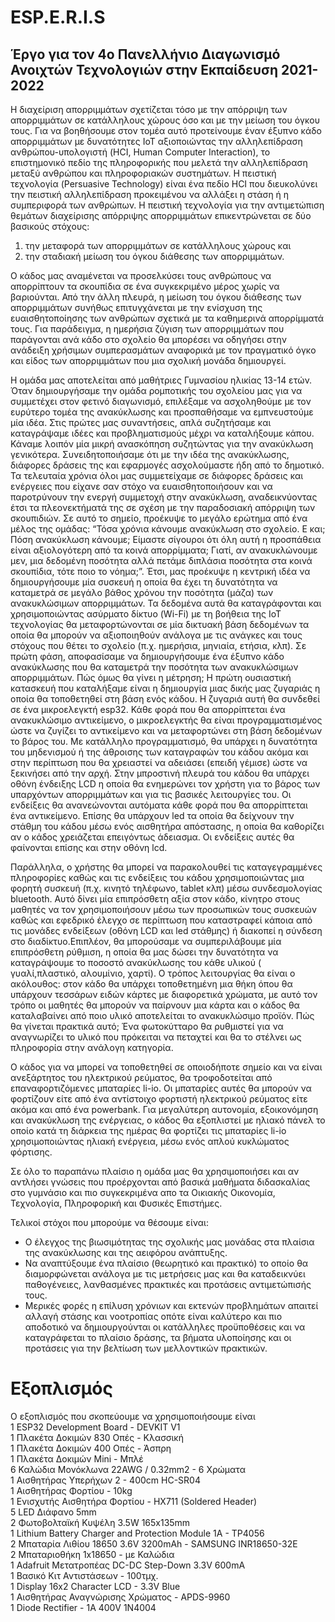 # ESP.E.R.I.S
## Έργο για τον 4ο Πανελλήνιο Διαγωνισμό Ανοιχτών Τεχνολογιών στην Εκπαίδευση 2021-2022

Η διαχείριση απορριμμάτων σχετίζεται τόσο με την απόρριψη των απορριμμάτων σε κατάλληλους χώρους όσο και με την μείωση του όγκου τους. Για να βοηθήσουμε στον τομέα αυτό προτείνουμε έναν έξυπνο κάδο απορριμμάτων με δυνατότητες IoT αξιοποιώντας την αλληλεπίδραση ανθρώπου-υπολογιστή (HCI, Human Computer Interaction), το επιστημονικό πεδίο της πληροφορικής που μελετά την αλληλεπίδραση μεταξύ ανθρώπου και πληροφοριακών συστημάτων. Η πειστική τεχνολογία (Persuasive Technology) είναι ένα πεδίο HCI που διευκολύνει την πειστική αλληλεπίδραση προκειμένου να αλλάξει η στάση ή η συμπεριφορά των ανθρώπων. H πειστική τεχνολογία για την αντιμετώπιση θεμάτων διαχείρισης απόρριψης απορριμμάτων επικεντρώνεται σε δύο βασικούς στόχους:
1) την μεταφορά των απορριμμάτων σε κατάλληλους χώρους και
2) την σταδιακή μείωση του όγκου διάθεσης των απορριμμάτων.

Ο κάδος μας αναμένεται να προσελκύσει τους ανθρώπους να απορρίπτουν τα σκουπίδια σε ένα συγκεκριμένο μέρος χωρίς να βαριούνται. Από την άλλη πλευρά, η μείωση του όγκου διάθεσης των απορριμμάτων συνήθως επιτυγχάνεται με την ενίσχυση της ευαισθητοποίησης των ανθρώπων σχετικά με τα καθημερινά απορρίμματά τους. Για παράδειγμα, η ημερήσια ζύγιση των απορριμμάτων που παράγονται ανά κάδο στο σχολείο θα μπορέσει να οδηγήσει στην ανάδειξη χρήσιμων συμπερασμάτων αναφορικά με τον πραγματικό όγκο και είδος των απορριμμάτων που μια σχολική μονάδα δημιουργεί.

Η ομάδα μας αποτελείται από μαθήτριες Γυμνασίου ηλικίας 13-14 ετών. Όταν δημιουργήσαμε την ομάδα ρομποτικής του σχολείου μας για να συμμετέχει στον φετινό διαγωνισμό, επιλέξαμε να ασχοληθούμε με τον ευρύτερο τομέα της ανακύκλωσης και προσπαθήσαμε να εμπνευστούμε μία ιδέα. Στις πρώτες μας συναντήσεις, απλά συζητήσαμε και καταγράψαμε ιδέες και προβληματισμούς μέχρι να καταλήξουμε κάπου. Κάναμε λοιπόν μία μικρή ανασκόπηση συζητώντας για την ανακύκλωση γενικότερα. Συνειδητοποιήσαμε ότι με την ιδέα της ανακύκλωσης, διάφορες δράσεις της και εφαρμογές ασχολούμαστε ήδη από το δημοτικό. Τα τελευταία χρόνια όλοι μας συμμετείχαμε σε διάφορες δράσεις και ενέργειες που είχανε σαν στόχο να ευαισθητοποιήσουν και να παροτρύνουν την ενεργή συμμετοχή στην ανακύκλωση, αναδεικνύοντας έτσι τα πλεονεκτήματά της σε σχέση με την παραδοσιακή απόρριψη των σκουπιδιών. Σε αυτό το σημείο, προέκυψε το μεγάλο ερώτημα από ένα μέλος της ομάδας: “Τόσα χρόνια κάνουμε ανακύκλωση στο σχολείο. Ε και; Πόση ανακύκλωση κάνουμε; Είμαστε σίγουροι ότι όλη αυτή η προσπάθεια είναι αξιολογότερη από τα κοινά απορρίμματα; Γιατί, αν ανακυκλώνουμε μεν, μια δεδομένη ποσότητα αλλά πετάμε διπλάσια ποσότητα στα κοινά σκουπίδια, τότε ποιο το νόημα;”. Έτσι, μας προέκυψε η κεντρική ιδέα να δημιουργήσουμε μία συσκευή η οποία θα έχει τη δυνατότητα να καταμετρά σε μεγάλο βάθος χρόνου την ποσότητα (μάζα) των ανακυκλώσιμων απορριμμάτων. Τα δεδομένα αυτά θα καταγράφονται και χρησιμοποιώντας ασύρματο δίκτυο (Wi-Fi) με τη βοήθεια της IoT τεχνολογίας θα μεταφορτώνονται σε μία δικτυακή βάση δεδομένων τα οποία θα μπορούν να αξιοποιηθούν ανάλογα με τις ανάγκες και τους στόχους που θέτει το σχολείο (π.χ. ημερήσια, μηνιαία, ετήσια, κλπ). Σε πρώτη φάση, αποφασίσαμε να δημιουργήσουμε ένα έξυπνο κάδο ανακύκλωσης που θα καταμετρά την ποσότητα των ανακυκλώσιμων απορριμμάτων. Πώς όμως θα γίνει η μέτρηση; Η πρώτη ουσιαστική κατασκευή που καταλήξαμε είναι η δημιουργία μιας δικής μας ζυγαριάς η οποία θα τοποθετηθεί στη βάση ενός κάδου. Η ζυγαριά αυτή θα συνδεθεί σε ένα μικροελεγκτή esp32. Κάθε φορά που θα απορρίπτεται ένα ανακυκλώσιμο αντικείμενο, ο μικροελεγκτής θα είναι προγραμματισμένος ώστε να ζυγίζει το αντικείμενο και να μεταφορτώνει στη βάση δεδομένων το βάρος του. Με κατάλληλο προγραμματισμό, θα υπάρχει η δυνατότητα του μηδενισμού ή της άθροισης των καταγραφών του κάδου ακόμα και στην περίπτωση που θα χρειαστεί να αδειάσει (επειδή γέμισε) ώστε να ξεκινήσει από την αρχή. Στην μπροστινή πλευρά του κάδου θα υπάρχει οθόνη ένδειξης LCD η οποία θα ενημερώνει τον χρήστη για το βάρος των υπαρχόντων απορριμμάτων και για τις βασικές λειτουργίες του. Οι ενδείξεις θα ανανεώνονται αυτόματα κάθε φορά που θα απορρίπτεται ένα αντικείμενο. Επίσης θα υπάρχουν led τα οποία θα δείχνουν την στάθμη του κάδου μέσω ενός αισθητήρα απόστασης, η οποία θα καθορίζει αν ο κάδος χρειάζεται επειγόντως άδειασμα. Οι ενδείξεις αυτές θα φαίνονται επίσης και στην οθόνη lcd. 

Παράλληλα, ο χρήστης θα μπορεί να παρακολουθεί τις καταγεγραμμένες πληροφορίες καθώς και τις ενδείξεις του κάδου χρησιμοποιώντας μια φορητή συσκευή (π.χ. κινητό τηλέφωνο, tablet κλπ) μέσω συνδεσμολογίας bluetooth. Αυτό δίνει μία επιπρόσθετη αξία στον κάδο, κίνητρο στους μαθητές να τον χρησιμοποιήσουν μέσω των προσωπικών τους συσκευών καθώς και εφεδρικό έλεγχο σε περίπτωση που καταστραφεί κάποια από τις μονάδες ενδείξεων (οθόνη LCD και led στάθμης) ή διακοπεί η σύνδεση στο διαδίκτυο.Επιπλέον, θα μπορούσαμε να συμπεριλάβουμε μία επιπρόσθετη ρύθμιση, η οποία θα μας δώσει την δυνατότητα να καταγράψουμε το ποσοστό ανακύκλωσης του κάθε υλικού ( γυαλί,πλαστικό, αλουμίνιο, χαρτί). Ο τρόπος λειτουργίας θα είναι ο ακόλουθος: στον κάδο θα υπάρχει τοποθετημένη μια θήκη όπου θα υπάρχουν τεσσάρων ειδών κάρτες με διαφορετικά χρώματα, με αυτό τον τρόπο οι μαθητές θα μπορούν να παίρνουν μια κάρτα και ο κάδος θα καταλαβαίνει από ποιο υλικό αποτελείται το ανακυκλώσιμο προϊόν. Πώς θα γίνεται πρακτικά αυτό; Ένα φωτοκύτταρο θα ρυθμιστεί για να αναγνωρίζει το υλικό που πρόκειται να πεταχτεί και θα το στέλνει ως πληροφορία στην ανάλογη κατηγορία.  

Ο κάδος για να μπορεί να τοποθετηθεί σε οποιοδήποτε σημείο και να είναι ανεξάρτητος του ηλεκτρικού ρεύματος, θα τροφοδοτείται από επαναφορτιζόμενες μπαταρίες li-io. Οι μπαταρίες αυτές θα μπορούν να φορτίζουν είτε από ένα αντίστοιχο φορτιστή ηλεκτρικού ρεύματος είτε ακόμα και από ένα powerbank. Για μεγαλύτερη αυτονομία, εξοικονόμηση και ανακύκλωση της ενέργειας, ο κάδος θα εξοπλιστεί με ηλιακό πάνελ το οποίο κατά τη διάρκεια της ημέρας θα φορτίζει τις μπαταρίες li-io χρησιμοποιώντας ηλιακή ενέργεια, μέσω ενός απλού κυκλώματος φόρτισης.

Σε όλο το παραπάνω πλαίσιο η ομάδα μας θα χρησιμοποιήσει και αν αντλήσει γνώσεις που προέρχονται από βασικά μαθήματα διδασκαλίας στο γυμνάσιο και πιο συγκεκριμένα απο τα Οικιακής Οικονομία, Τεχνολογία, Πληροφορική και Φυσικές Επιστήμες. 

Τελικοί στόχοι που μπορούμε να θέσουμε είναι:
* Ο έλεγχος της βιωσιμότητας της σχολικής μας μονάδας στα πλαίσια της ανακύκλωσης και της αειφόρου ανάπτυξης. 
* Να αναπτύξουμε ένα πλαίσιο (θεωρητικό και πρακτικό) το οποίο θα διαμορφώνεται ανάλογα με τις μετρήσεις μας και θα καταδεικνύει παθογένειες, λανθασμένες πρακτικές και προτάσεις αντιμετώπισής τους. 
* Μερικές φορές η επίλυση χρόνιων και εκτενών προβλημάτων απαιτεί αλλαγή στάσης και νοοτροπίας οπότε είναι καλύτερο και πιο αποδοτικό να δημιουργούνται οι κατάλληλες προϋποθέσεις και να καταγράφεται το πλαίσιο δράσης, τα βήματα υλοποίησης και οι προτάσεις για την βελτίωση των μελλοντικών πρακτικών. 


# Εξοπλισμός
Ο εξοπλισμός που σκοπεύουμε να χρησιμοποιήσουμε είναι  
1	ESP32 Development Board - DEVKIT V1  
1	Πλακέτα Δοκιμών 830 Οπές - Κλασσική  
1	Πλακέτα Δοκιμών 400 Οπές - Άσπρη  
1	Πλακέτα Δοκιμών Mini - Μπλέ  
6	Καλώδια Μονόκλωνα 22AWG / 0.32mm2 - 6 Χρώματα  
1	Αισθητήρας Υπερήχων 2 - 400cm HC-SR04  
1	Αισθητήρας Φορτίου - 10kg  
1	Ενισχυτής Αισθητήρα Φορτίου - HX711 (Soldered Header)  
5	LED Διάφανο 5mm  
2	Φωτοβολταϊκή Κυψέλη 3.5W 165x135mm  
1	Lithium Battery Charger and Protection Module 1A - TP4056  
2	Μπαταρία Λιθίου 18650 3.6V 3200mAh - SAMSUNG INR18650-32E  
2	Μπαταριοθήκη 1x18650 - με Καλώδια  
1	Adafruit Μετατροπέας DC-DC Step-Down 3.3V 600mA  
1	Βασικό Κιτ Αντιστάσεων - 100τμχ.  
1	Display 16x2 Character LCD - 3.3V Blue  
1	Αισθητήρας Αναγνώρισης Χρώματος - APDS-9960  
1	Diode Rectifier - 1A 400V 1N4004  
